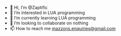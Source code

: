 - 👋 Hi, I’m @Zaptific
- 👀 I’m interested in LUA programming
- 🌱 I’m currently learning LUA programming
- 💞️ I’m looking to collaborate on nothing
- 📫 How to reach me mazzons.enquiries@gmail.com
